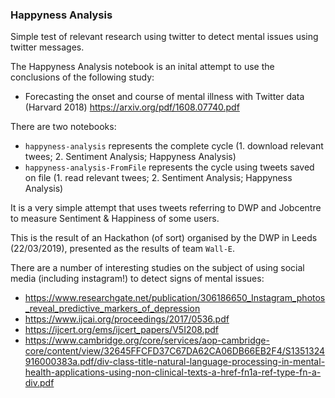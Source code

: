 ### Happyness Analysis

Simple test of relevant research using twitter to detect mental issues using twitter messages.

The Happyness Analysis notebook is an inital attempt to use the conclusions of the following study:

* Forecasting the onset and course of mental illness with Twitter data (Harvard 2018)  https://arxiv.org/pdf/1608.07740.pdf

There are two notebooks:
* `happyness-analysis` represents the complete cycle (1. download relevant twees; 2. Sentiment Analysis; Happyness Analysis)
* `happyness-analysis-FromFile` represents the cycle using tweets saved on file (1. read relevant twees; 2. Sentiment Analysis; Happyness Analysis)


It is a very simple attempt that uses tweets referring to DWP and Jobcentre to measure Sentiment & Happiness of some users.


This is the result of an Hackathon (of sort) organised by the DWP in Leeds (22/03/2019), presented as the results of team `Wall-E`.

There are a number of interesting studies on the subject of using social media (including instagram!) to detect signs of mental issues:

* https://www.researchgate.net/publication/306186650_Instagram_photos_reveal_predictive_markers_of_depression
* https://www.ijcai.org/proceedings/2017/0536.pdf
* https://ijcert.org/ems/ijcert_papers/V5I208.pdf
* https://www.cambridge.org/core/services/aop-cambridge-core/content/view/32645FFCFD37C67DA62CA06DB66EB2F4/S1351324916000383a.pdf/div-class-title-natural-language-processing-in-mental-health-applications-using-non-clinical-texts-a-href-fn1a-ref-type-fn-a-div.pdf


